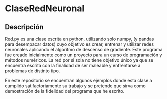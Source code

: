 # ClaseRedNeuronal

## Descripción

Red.py es una clase escrita en python, utilizando solo numpy, (y pandas para desempacar datos) cuyo objetivo es crear, entrenar y utilizar 
redes neuronales aplicando el algoritmo de descenso de gradiente.
Este programa fue creado inicialmente como un proyecto para un curso de programación
y métodos numéricos. La red por si sola no tiene objetivo único ya que se
encuentra escrita con la finalidad de ser maleable y enfrentarse a problemas de distinto
tipo.

En este repositorio se encuentran algunos ejemplos donde esta clase a cumplido 
satifactoriamente su trabajo y se pretende que sirva como demostración de la fidelidad
del programa que he escrito.
